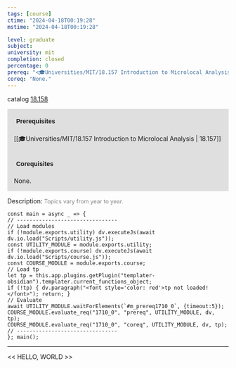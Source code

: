 ```yaml
---
tags: [course]
ctime: "2024-04-18T00:19:28"
mstime: "2024-04-18T00:19:28"

level: graduate
subject: 
university: mit
completion: closed
percentage: 0
prereq: "<🎓Universities/MIT/18.157 Introduction to Microlocal Analysis>"
coreq: "None."
---
```


catalog [18.158](http://student.mit.edu/catalog/m18a.html#18.158)

<span style="display: block; padding: 15px; background-color: rgb(100, 100, 100, 0.2);"><font id="m_prereq1710_0" style="display: block; font-family: Arial, sans-serif; font-weight: bold; padding: 5px">Prerequisites</font><br><span id="prereq1710_0">[[🎓Universities/MIT/18.157 Introduction to Microlocal Analysis | 18.157]]</span></span>
<span style="display: block; padding: 15px; background-color: rgb(100, 100, 100, 0.2);"><font id="m_coreq1710_0" style="display: block; font-family: Arial, sans-serif; font-weight: bold; padding: 5px">Corequisites</font><br><span id="coreq1710_0">None.</span></span>

<font style="">Description:</font>
<font style="color: grey; font-size: 0.8rem;">Topics vary from year to year.</font>

```dataviewjs
const main = async _ => {
// --------------------------------
// Load modules
if (!module.exports.utility) dv.executeJs(await dv.io.load("Scripts/utility.js"));
const UTILITY_MODULE = module.exports.utility;
if (!module.exports.course) dv.executeJs(await dv.io.load("Scripts/course.js"));
const COURSE_MODULE = module.exports.course;
// Load tp
let tp = this.app.plugins.getPlugin("templater-obsidian").templater.current_functions_object;
if (!tp) { dv.paragraph("<font style='color: red'>tp not loaded!</font>"); return; }
// Evaluate
await UTILITY_MODULE.waitForElements(`#m_prereq1710_0`, {timeout:5});
COURSE_MODULE.evaluate_req("1710_0", "prereq", UTILITY_MODULE, dv, tp);
COURSE_MODULE.evaluate_req("1710_0", "coreq", UTILITY_MODULE, dv, tp);
// --------------------------------
}; main();
```

---

<< HELLO, WORLD >>
